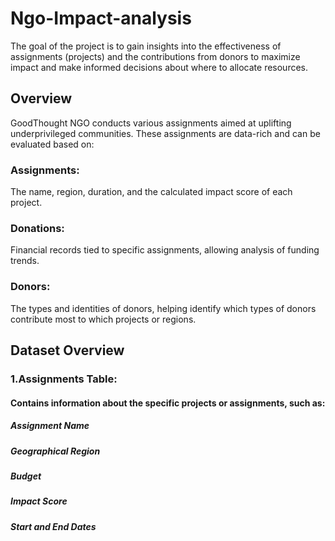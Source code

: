 # Ngo-Impact-analysis
The goal of the project is to gain insights into the effectiveness of assignments (projects) and the contributions from donors to maximize impact and make informed decisions about where to allocate resources.
## Overview
GoodThought NGO conducts various assignments aimed at uplifting underprivileged communities. These assignments are data-rich and can be evaluated based on:
### Assignments:
The name, region, duration, and the calculated impact score of each project.
### Donations:
Financial records tied to specific assignments, allowing analysis of funding trends.
### Donors:
The types and identities of donors, helping identify which types of donors contribute most to which projects or regions.
## Dataset Overview
### 1.Assignments Table:
#### Contains information about the specific projects or assignments, such as:
##### Assignment Name
##### Geographical Region
##### Budget
##### Impact Score
##### Start and End Dates
